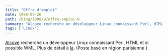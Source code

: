 ```yaml
---
title: "Offre d'emploi"
date: 1998-09-26
path: /blog/1998/9/offre-emploi-0
summary: "Alcove recherche un développeur Linux connaissant Perl, HTML et si possible WML."
tags: ['Linux']
---
```


<P>
<A HREF="http://www.alcove.fr/">Alcove</A> recherche un développeur
Linux connaissant Perl, HTML et si possible WML. Plus de détail à <A HREF="http://www.alcove.fr/recrutement/index.html">là</A>. (Poste basé
en région parisienne.)
</P>


